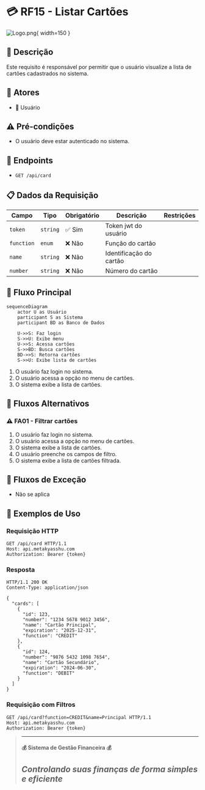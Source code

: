 # 💳 RF15 - Listar Cartões 

![Logo.png](Logo.png){ width=150 }

## 📝 Descrição

Este requisito é responsável por permitir que o usuário visualize a lista de cartões cadastrados no sistema.

## 👥 Atores

- 👤 Usuário

## ⚠️ Pré-condições

- O usuário deve estar autenticado no sistema.

## 🔌 Endpoints

- `GET /api/card`

## 📋 Dados da Requisição

| Campo      | Tipo     | Obrigatório | Descrição               | Restrições |
|------------|----------|-------------|-------------------------|------------|
| `token`    | `string` | ✅ Sim      | Token jwt do usuário    |            |
| `function` | `enum`   | ❌ Não      | Função do cartão        |            |
| `name`     | `string` | ❌ Não      | Identificação do cartão |            |
| `number`   | `string` | ❌ Não      | Número do cartão        |            |

## 🔄 Fluxo Principal

```mermaid
sequenceDiagram
    actor U as Usuário
    participant S as Sistema
    participant BD as Banco de Dados
    
    U->>S: Faz login
    S->>U: Exibe menu
    U->>S: Acessa cartões
    S->>BD: Busca cartões
    BD->>S: Retorna cartões
    S->>U: Exibe lista de cartões
```

1. O usuário faz login no sistema.
2. O usuário acessa a opção no menu de cartões.
3. O sistema exibe a lista de cartões.

## 🔀 Fluxos Alternativos

### ⚠️ FA01 - Filtrar cartões
1. O usuário faz login no sistema.
2. O usuário acessa a opção no menu de cartões.
3. O sistema exibe a lista de cartões.
4. O usuário preenche os campos de filtro.
5. O sistema exibe a lista de cartões filtrada.

## 🚫 Fluxos de Exceção

- Não se aplica

## 🧪 Exemplos de Uso

### Requisição HTTP
```http
GET /api/card HTTP/1.1
Host: api.metakyasshu.com
Authorization: Bearer {token}
```

### Resposta
```http
HTTP/1.1 200 OK
Content-Type: application/json

{
  "cards": [
    {
      "id": 123,
      "number": "1234 5678 9012 3456",
      "name": "Cartão Principal",
      "expiration": "2025-12-31",
      "function": "CREDIT"
    },
    {
      "id": 124,
      "number": "9876 5432 1098 7654",
      "name": "Cartão Secundário",
      "expiration": "2024-06-30",
      "function": "DEBIT"
    }
  ]
}
```

### Requisição com Filtros
```http
GET /api/card?function=CREDIT&name=Principal HTTP/1.1
Host: api.metakyasshu.com
Authorization: Bearer {token}
```

> ---------------------------------------------------------------------------
> #### 💰 Sistema de Gestão Financeira 💰
> ***Controlando suas finanças de forma simples e eficiente***
> ---------------------------------------------------------------------------